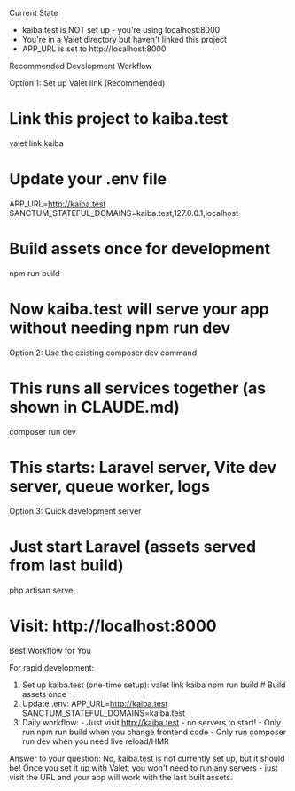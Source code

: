 Current State

  - kaiba.test is NOT set up - you're using localhost:8000
  - You're in a Valet directory but haven't linked this project
  - APP_URL is set to http://localhost:8000

  Recommended Development Workflow

  Option 1: Set up Valet link (Recommended)

  # Link this project to kaiba.test
  valet link kaiba

  # Update your .env file
  APP_URL=http://kaiba.test
  SANCTUM_STATEFUL_DOMAINS=kaiba.test,127.0.0.1,localhost

  # Build assets once for development
  npm run build

  # Now kaiba.test will serve your app without needing npm run dev

  Option 2: Use the existing composer dev command

  # This runs all services together (as shown in CLAUDE.md)
  composer run dev
  # This starts: Laravel server, Vite dev server, queue worker, logs

  Option 3: Quick development server

  # Just start Laravel (assets served from last build)
  php artisan serve
  # Visit: http://localhost:8000

  Best Workflow for You

  For rapid development:
  1. Set up kaiba.test (one-time setup):
  valet link kaiba
  npm run build  # Build assets once
  2. Update .env:
  APP_URL=http://kaiba.test
  SANCTUM_STATEFUL_DOMAINS=kaiba.test
  3. Daily workflow:
    - Just visit http://kaiba.test - no servers to start!
    - Only run npm run build when you change frontend code
    - Only run composer run dev when you need live reload/HMR

  Answer to your question: No, kaiba.test is not currently set up, but
  it should be! Once you set it up with Valet, you won't need to run any
   servers - just visit the URL and your app will work with the last
  built assets.
